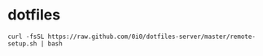 # dotfiles
```
curl -fsSL https://raw.github.com/0i0/dotfiles-server/master/remote-setup.sh | bash
```
